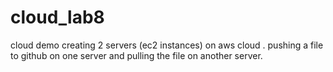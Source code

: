 # cloud_lab8
cloud demo
creating 2 servers (ec2 instances) on aws cloud . 
pushing a file to github on one server and pulling the file on another server.
